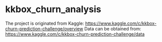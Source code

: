 # kkbox_churn_analysis

The project is originated from Kaggle: https://www.kaggle.com/c/kkbox-churn-prediction-challenge/overview
Data can be obtained from: https://www.kaggle.com/c/kkbox-churn-prediction-challenge/data
